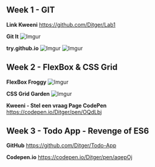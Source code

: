 ## Week 1 - GIT ##

**Link Kweeni** 
https://github.com/Ditger/Lab1

**Git It**
![Imgur](https://i.imgur.com/L1iOg3d.png)

**try.github.io**
![Imgur](https://i.imgur.com/RzrprC1.jpg)
![Imgur](https://i.imgur.com/XEYPbYk.jpg)

## Week 2 - FlexBox & CSS Grid ##

**FlexBox Froggy**
![Imgur](https://i.imgur.com/Gkkp78f.jpg)

**CSS Grid Garden**
![Imgur](https://i.imgur.com/YacG16z.jpg)

**Kweeni - Stel een vraag Page CodePen**
https://codepen.io/Ditger/pen/OQdLbj

## Week 3 - Todo App - Revenge of ES6 ##
**GitHub**
https://github.com/Ditger/Todo-App

**Codepen.io**
https://codepen.io/Ditger/pen/aqepOj

